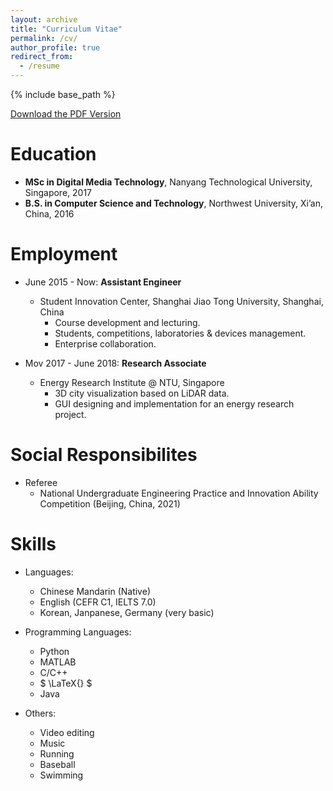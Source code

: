 ```yaml
---
layout: archive
title: "Curriculum Vitae"
permalink: /cv/
author_profile: true
redirect_from:
  - /resume
---
```


{% include base_path %}

[Download the PDF Version](/files/CV_Weiming_Zhao.pdf)

Education
======
* **MSc in Digital Media Technology**, Nanyang Technological University, Singapore, 2017
* **B.S. in Computer Science and Technology**, Northwest University, Xi’an, China, 2016

Employment
======
* June 2015 - Now: **Assistant Engineer**
  * Student Innovation Center, Shanghai Jiao Tong University, Shanghai, China
    * Course development and lecturing.
    * Students, competitions, laboratories & devices management.
    * Enterprise collaboration.

* Mov 2017 - June 2018: **Research Associate**
  * Energy Research Institute @ NTU, Singapore
    * 3D city visualization based on LiDAR data.
    * GUI designing and implementation for an energy research project.
  

Social Responsibilites
======
* Referee
  * National Undergraduate Engineering Practice and Innovation Ability Competition (Beijing, China, 2021)

Skills
======
* Languages: 
  * Chinese Mandarin (Native)
  * English (CEFR C1, IELTS 7.0)
  * Korean, Janpanese, Germany (very basic)

* Programming Languages: 
  * Python
  * MATLAB
  * C/C++
  * $ \LaTeX{} $
  * Java
 
* Others:
  * Video editing
  * Music
  * Running
  * Baseball
  * Swimming

<!-- Publications
======
  <ul>{% for post in site.publications %}
    {% include archive-single-cv.html %}
  {% endfor %}</ul>
  
Talks
======
  <ul>{% for post in site.talks %}
    {% include archive-single-talk-cv.html %}
  {% endfor %}</ul>
  
Teaching
======
  <ul>{% for post in site.teaching %}
    {% include archive-single-cv.html %}
  {% endfor %}</ul>
  
Service and leadership
======
* Currently signed in to 43 different slack teams -->
